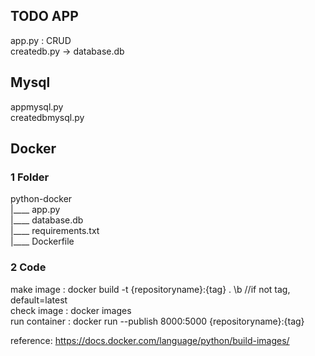 ## TODO APP
app.py : CRUD \
createdb.py -> database.db 

## Mysql
appmysql.py \
createdbmysql.py

## Docker 
### 1 Folder
python-docker \
|____ app.py \
|____ database.db \
|____ requirements.txt \
|____ Dockerfile

### 2 Code
make image : docker build -t {repositoryname}:{tag} . \b //if not tag, default=latest \
check image : docker images \
run container : docker run --publish 8000:5000 {repositoryname}:{tag} 

reference: https://docs.docker.com/language/python/build-images/
